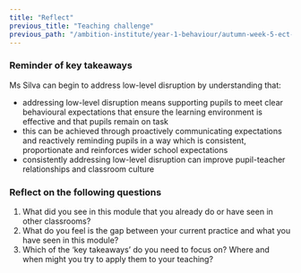 ```yaml
---
title: "Reflect"
previous_title: "Teaching challenge"
previous_path: "/ambition-institute/year-1-behaviour/autumn-week-5-ect-teaching-challenge"
---
```


### Reminder of key takeaways

Ms Silva can begin to address low-level disruption by understanding that:

- addressing low-level disruption means supporting pupils to meet clear behavioural expectations that ensure the learning environment is effective and that pupils remain on task
- this can be achieved through proactively communicating expectations and reactively reminding pupils in a way which is consistent, proportionate and reinforces wider school expectations
- consistently addressing low-level disruption can improve pupil-teacher relationships and classroom culture

### Reflect on the following questions

1. What did you see in this module that you already do or have seen in other classrooms?
2. What do you feel is the gap between your current practice and what you have seen in this module?
3. Which of the ‘key takeaways’ do you need to focus on? Where and when might you try to apply them to your teaching?
